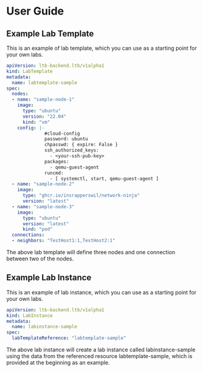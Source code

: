 # User Guide

## Example Lab Template

This is an example of lab template, which you can use as a starting point for your own labs.

```yaml
apiVersion: ltb-backend.ltb/v1alpha1
kind: LabTemplate
metadata:
  name: labtemplate-sample
spec:
  nodes:
  - name: "sample-node-1"
    image:
      type: "ubuntu"
      version: "22.04"
      kind: "vm"
    config: |-
              #cloud-config
              password: ubuntu
              chpasswd: { expire: False }
              ssh_authorized_keys:
                - <your-ssh-pub-key>
              packages:
                - qemu-guest-agent
              runcmd:
                - [ systemctl, start, qemu-guest-agent ]
  - name: "sample-node-2"
    image:
      type: "ghcr.io/insrapperswil/network-ninja"
      version: "latest"
  - name: "sample-node-3"
    image:
      type: "ubuntu"
      version: "latest"
      kind: "pod"
  connections:
  - neighbors: "TestHost1:1,TestHost2:1"
```

The above lab template will define three nodes and one connection between two of the nodes.

## Example Lab Instance

This is an example of lab instance, which you can use as a starting point for your own labs.

```yaml
apiVersion: ltb-backend.ltb/v1alpha1
kind: LabInstance
metadata:
  name: labinstance-sample
spec:
  labTemplateReference: "labtemplate-sample"
```

The above lab instance will create a lab instance called labinstance-sample using the data from the referenced resource labtemplate-sample, which is provided at the beginning as an example.
